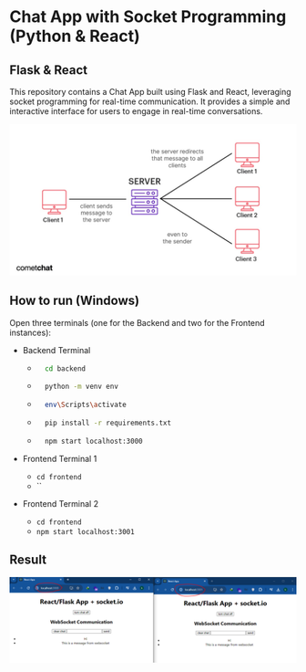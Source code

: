 # Chat App with Socket Programming (Python & React)

## Flask & React

This repository contains a Chat App built using Flask and React, leveraging socket programming for real-time communication. It provides a simple and interactive interface for users to engage in real-time conversations.

![alt text](/files/image.jpeg)

## How to run (Windows)

Open three terminals (one for the Backend and two for the Frontend instances):

- Backend Terminal
    - ``` bash
        cd backend
        ```
    - ``` bash
        python -m venv env
        ```
    - ``` bash
        env\Scripts\activate
        ```
    - ``` bash
        pip install -r requirements.txt
        ```
    - ``` bash
        npm start localhost:3000
        ```

- Frontend Terminal 1
    - `cd frontend`
    - ``

- Frontend Terminal 2
    - `cd frontend`
    - `npm start localhost:3001`


## Result

![alt text](/files/Capture.PNG)


